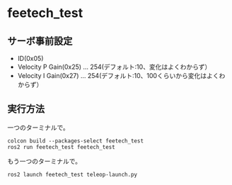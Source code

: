 # feetech_test

## サーボ事前設定
- ID(0x05)
- Velocity P Gain(0x25) ... 254(デフォルト:10、変化はよくわからず）
- Velocity I Gain(0x27) ... 254(デフォルト:10、100くらいから変化はよくわからず）

## 実行方法
一つのターミナルで。
```
colcon build --packages-select feetech_test
ros2 run feetech_test feetech_test
```
もう一つのターミナルで。
```
ros2 launch feetech_test teleop-launch.py
```
